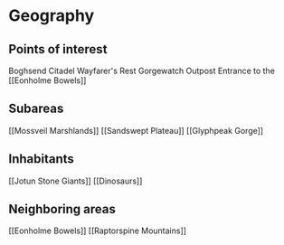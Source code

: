 # Geography
## Points of interest
Boghsend Citadel
Wayfarer's Rest
Gorgewatch Outpost
Entrance to the [[Eonholme Bowels]]
## Subareas
[[Mossveil Marshlands]]
[[Sandswept Plateau]]
[[Glyphpeak Gorge]]
## Inhabitants
[[Jotun Stone Giants]]
[[Dinosaurs]]
## Neighboring areas
[[Eonholme Bowels]]
[[Raptorspine Mountains]]
